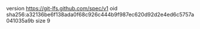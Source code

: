 version https://git-lfs.github.com/spec/v1
oid sha256:a32136be6f138ada0f68c926c444b9f987ec620d92d2e4ed6c5757a041035a9b
size 9
